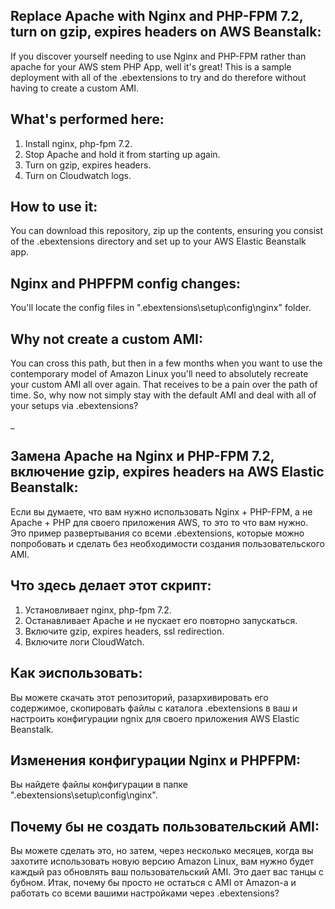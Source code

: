 ## Replace Apache with Nginx and PHP-FPM 7.2, turn on gzip, expires headers on AWS Beanstalk:

If you discover yourself needing to use Nginx and PHP-FPM rather than apache for your AWS stem PHP App, well it's great!
This is a sample deployment with all of the .ebextensions to try and do therefore without having to create a custom AMI.

## What's performed here:

1. Install nginx, php-fpm 7.2.
2. Stop Apache and hold it from starting up again.
3. Turn on gzip, expires headers.
4. Turn on Cloudwatch logs.

## How to use it:

You can download this repository, zip up the contents, ensuring you consist of the .ebextensions directory and set up to your AWS Elastic Beanstalk app.

## Nginx and PHPFPM config changes:

You'll locate the config files in ".ebextensions\setup\config\nginx" folder.

## Why not create a custom AMI:

You can cross this path, but then in a few months when you want to use the contemporary model of Amazon Linux you'll need to absolutely recreate your custom AMI all over again.  That receives to be a pain over the path of time. So, why now not simply stay with the default AMI and deal with all of your setups via .ebextensions?

_
## Замена Apache на Nginx и PHP-FPM 7.2, включение gzip, expires headers на AWS Elastic Beanstalk:

Если вы думаете, что вам нужно использовать Nginx + PHP-FPM, а не Apache + PHP для своего приложения AWS, то это то что вам нужно.
Это пример развертывания со всеми .ebextensions, которые можно попробовать и сделать без необходимости создания пользовательского AMI.

## Что здесь делает этот скрипт:

1. Установливает nginx, php-fpm 7.2.
2. Останавливает Apache и не пускает его повторно запускаться.
3. Включите gzip, expires headers, ssl redirection.
4. Включите логи CloudWatch.

## Как эиспользовать:

Вы можете скачать этот репозиторий, разархивировать его содержимое, скопировать файлы с каталога .ebextensions в ваш и настроить конфигурации ngnix для своего приложения AWS Elastic Beanstalk.

## Изменения конфигурации Nginx и PHPFPM:

Вы найдете файлы конфигурации в папке ".ebextensions\setup\config\nginx".

## Почему бы не создать пользовательский AMI:

Вы можете сделать это, но затем, через несколько месяцев, когда вы захотите использовать новую версию Amazon Linux, вам нужно будет каждый раз обновлять ваш пользовательский AMI. Это дает вас танцы с бубном. Итак, почему бы просто не остаться с AMI от Amazon-а и работать со всеми вашими настройками через .ebextensions?
